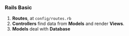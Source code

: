 ### Rails Basic

1. **Routes**, at `config/routes.rb`
1. **Controllers** find data from **Models** and render **Views**.
1. **Models** deal with **Database**



